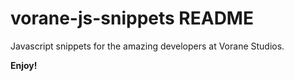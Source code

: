 # vorane-js-snippets README

Javascript snippets for the amazing developers at Vorane Studios.

**Enjoy!**
